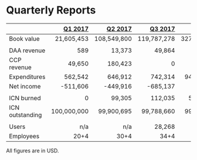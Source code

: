 # Quarterly Reports

|| [Q1 2017](https://medium.com/iconominet/iconomi-financial-report-q1-2017-a1b9dff59e2c) | [Q2 2017](https://medium.com/iconominet/iconomi-financial-report-q2-2017-dced466c67e8) | [Q3 2017](https://medium.com/iconominet/iconomi-financial-report-q3-2017-45dc25f30730) | [Q4 2017](https://medium.com/iconominet/iconomi-financial-report-q4-2017-17da25349f3d)
:---|---:|---:|---:|---:
| Book value | 21,605,453 | 108,549,800 | 119,787,278 | 327,001,779
||
| DAA revenue | 589 | 13,373 | 49,864 | 204,988
| CCP revenue | 49,650 | 180,423 | 0 | 811,011
| Expenditures | 562,542 | 646,912 | 742,314 | 949,357.33
| Net income | -511,606 | -449,916 | -685,137 | 66,643
||
| ICN burned | 0 | 99,305 | 112,035 | 52,627.34
| ICN outstanding | 100,000,000 | 99,900,695 | 99,788,660 | 99,736,033
||
| Users | n/a | n/a | 28,268 | 43,992
| Employees  | 20+4 | 30+4 | 34+4 | 36

All figures are in USD.
